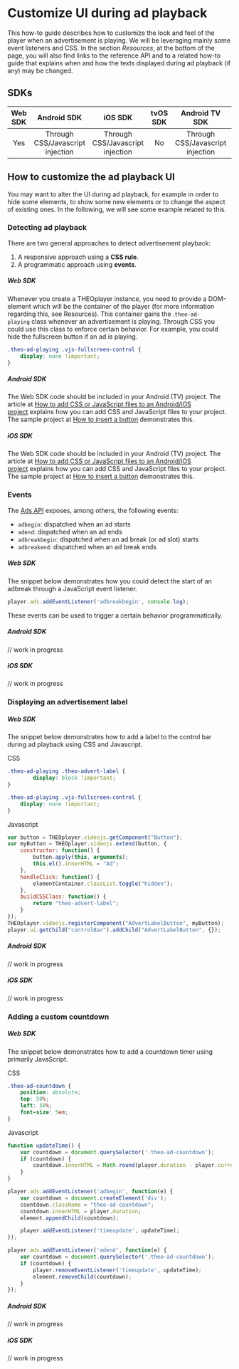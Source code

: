 # Customize UI during ad playback

This how-to guide describes how to customize the look and feel of the player when an advertisement is playing. We will be leveraging mainly some event listeners and CSS. In the section *Resources*, at the bottom of the page, you will also find links to the reference API and to a related how-to guide that explains when and how the texts displayed during ad playback (if any) may be changed.

## SDKs

| Web SDK |           Android SDK            |             iOS SDK              | tvOS SDK| Android TV SDK | Chromecast SDK |
| :-----: | :------------------------------: | :------------------------------: | :--: | :------------: | :------------: |
|   Yes   | Through CSS/Javascript injection | Through CSS/Javascript injection | No  |      Through CSS/Javascript injection       |      N/A       |

## How to customize the ad playback UI

You may want to alter the UI during ad playback, for example in order to hide some elements, to show some new elements or to change the aspect of existing ones. In the following, we will see some example related to this.

### Detecting ad playback

There are two general approaches to detect advertisement playback:

1. A responsive approach using a **CSS rule**.
2. A programmatic approach using **events**.


##### Web SDK

Whenever you create a THEOplayer instance, you need to provide a DOM-element which will be the container of the player (for more information regarding this, see Resources). This container gains the .`theo-ad-playing` class whenever an advertisement is playing. Through CSS you could use this class to enforce certain behavior. For example, you could hide the fullscreen button if an ad is playing.

```css
.theo-ad-playing .vjs-fullscreen-control {
    display: none !important;
}
```

##### Android SDK

The Web SDK code should be included in your Android (TV) project. The article at [How to add CSS or JavaScript files to an Android/iOS project](../../faq/01-how-to-add-css-or-javascript-files-to-android-ios.md) explains how you can add CSS and JavaScript files to your project. The sample project at [How to insert a button](../../how-to-guides/11-ui/07-how-to-insert-a-button.md) demonstrates this. 

##### iOS SDK

The Web SDK code should be included in your Android (TV) project. The article at [How to add CSS or JavaScript files to an Android/iOS project](../../faq/01-how-to-add-css-or-javascript-files-to-android-ios.md) explains how you can add CSS and JavaScript files to your project. The sample project at [How to insert a button](../../how-to-guides/11-ui/07-how-to-insert-a-button.md) demonstrates this.

### Events

The [Ads API](https://docs.portal.theoplayer.com/api-reference/web/theoplayer.ads.md) exposes, among others, the following events:

- `adbegin`: dispatched when an ad starts
- `adend`: dispatched when an ad ends
- `adbreakbegin`: dispatched when an ad break (or ad slot) starts
- `adbreakend`: dispatched when an ad break ends

##### Web SDK

The snippet below demonstrates how you could detect the start of an adbreak through a JavaScript event listener.

```js
player.ads.addEventListener('adbreakbegin', console.log);
```

These events can be used to trigger a certain behavior programmatically.

##### Android SDK

// work in progress

##### iOS SDK

// work in progress

### Displaying an advertisement label

##### Web SDK

The snippet below demonstrates how to add a label to the control bar during ad playback using CSS and Javascript.

CSS

```css
.theo-ad-playing .theo-advert-label {
        display: block !important;
}

.theo-ad-playing .vjs-fullscreen-control {
    display: none !important;
}
```

Javascript
```js
var button = THEOplayer.videojs.getComponent("Button");
var myButton = THEOplayer.videojs.extend(button, {
    constructor: function() {
        button.apply(this, arguments);
        this.el().innerHTML = "Ad";
    },
    handleClick: function() {
        elementContainer.classList.toggle("hidden");
    },
    buildCSSClass: function() {
        return "theo-advert-label";
    }
});
THEOplayer.videojs.registerComponent("AdvertLabelButton", myButton);
player.ui.getChild("controlBar").addChild("AdvertLabelButton", {});
```

##### Android SDK

// work in progress

##### iOS SDK

// work in progress

### Adding a custom countdown

##### Web SDK

The snippet below demonstrates how to add a countdown timer using primarily JavaScript.

CSS

```css
.theo-ad-countdown {
    position: absolute;
    top: 50%;
    left: 50%;
    font-size: 5em;
}
```

Javascript
```js
function updateTime() {
    var countdown = document.querySelector('.theo-ad-countdown');
    if (countdown) {
        countdown.innerHTML = Math.round(player.duration - player.currentTime);
    }
}

player.ads.addEventListener('adbegin', function(e) {
    var countdown = document.createElement('div');
    countdown.className = "theo-ad-countdown";
    countdown.innerHTML = player.duration;
    element.appendChild(countdown);

    player.addEventListener('timeupdate', updateTime);
});

player.ads.addEventListener('adend', function(e) {
    var countdown = document.querySelector('.theo-ad-countdown');
    if (countdown) {
        player.removeEventListener('timeupdate', updateTime);
        element.removeChild(countdown);
    }
});
```

##### Android SDK

// work in progress

##### iOS SDK

// work in progress

